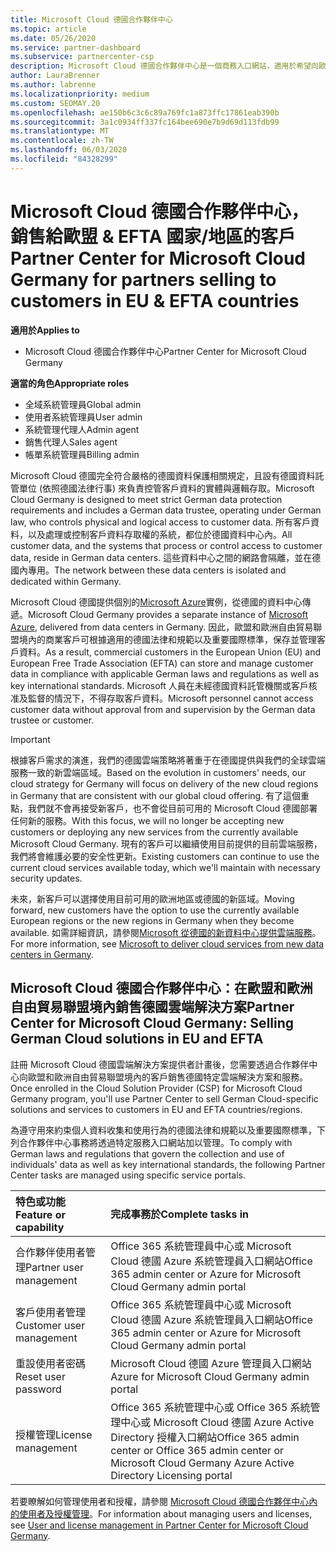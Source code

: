 ```yaml
---
title: Microsoft Cloud 德國合作夥伴中心
ms.topic: article
ms.date: 05/26/2020
ms.service: partner-dashboard
ms.subservice: partnercenter-csp
description: Microsoft Cloud 德國合作夥伴中心是一個商務入口網站，適用於希望向歐盟和歐洲自由貿易聯盟境內客戶提供 Microsoft Cloud 解決方案的 Microsoft 合作夥伴。
author: LauraBrenner
ms.author: labrenne
ms.localizationpriority: medium
ms.custom: SEOMAY.20
ms.openlocfilehash: ae150b6c3c6c89a769fc1a873ffc17861eab390b
ms.sourcegitcommit: 3a1c0934ff337fc164bee690e7b9d69d113fdb99
ms.translationtype: MT
ms.contentlocale: zh-TW
ms.lasthandoff: 06/03/2020
ms.locfileid: "84328299"
---
```

# <a name="partner-center-for-microsoft-cloud-germany-for-partners-selling-to-customers-in-eu--efta-countries"></a><span data-ttu-id="d21d7-103">Microsoft Cloud 德國合作夥伴中心，銷售給歐盟 & EFTA 國家/地區的客戶</span><span class="sxs-lookup"><span data-stu-id="d21d7-103">Partner Center for Microsoft Cloud Germany for partners selling to customers in EU & EFTA countries</span></span>

<span data-ttu-id="d21d7-104">**適用於**</span><span class="sxs-lookup"><span data-stu-id="d21d7-104">**Applies to**</span></span>

-  <span data-ttu-id="d21d7-105">Microsoft Cloud 德國合作夥伴中心</span><span class="sxs-lookup"><span data-stu-id="d21d7-105">Partner Center for Microsoft Cloud Germany</span></span>

<span data-ttu-id="d21d7-106">**適當的角色**</span><span class="sxs-lookup"><span data-stu-id="d21d7-106">**Appropriate roles**</span></span>

- <span data-ttu-id="d21d7-107">全域系統管理員</span><span class="sxs-lookup"><span data-stu-id="d21d7-107">Global admin</span></span>
- <span data-ttu-id="d21d7-108">使用者系統管理員</span><span class="sxs-lookup"><span data-stu-id="d21d7-108">User admin</span></span>
- <span data-ttu-id="d21d7-109">系統管理代理人</span><span class="sxs-lookup"><span data-stu-id="d21d7-109">Admin agent</span></span>
- <span data-ttu-id="d21d7-110">銷售代理人</span><span class="sxs-lookup"><span data-stu-id="d21d7-110">Sales agent</span></span>
- <span data-ttu-id="d21d7-111">帳單系統管理員</span><span class="sxs-lookup"><span data-stu-id="d21d7-111">Billing admin</span></span>

<span data-ttu-id="d21d7-112">Microsoft Cloud 德國完全符合嚴格的德國資料保護相關規定，且設有德國資料託管單位 (依照德國法律行事) 來負責控管客戶資料的實體與邏輯存取。</span><span class="sxs-lookup"><span data-stu-id="d21d7-112">Microsoft Cloud Germany is designed to meet strict German data protection requirements and includes a German data trustee, operating under German law, who controls physical and logical access to customer data.</span></span> <span data-ttu-id="d21d7-113">所有客戶資料，以及處理或控制客戶資料存取權的系統，都位於德國資料中心內。</span><span class="sxs-lookup"><span data-stu-id="d21d7-113">All customer data, and the systems that process or control access to customer data, reside in German data centers.</span></span> <span data-ttu-id="d21d7-114">這些資料中心之間的網路會隔離，並在德國內專用。</span><span class="sxs-lookup"><span data-stu-id="d21d7-114">The network between these data centers is isolated and dedicated within Germany.</span></span>

<span data-ttu-id="d21d7-115">Microsoft Cloud 德國提供個別的[Microsoft Azure](https://go.microsoft.com/fwlink/?linkid=847992)實例，從德國的資料中心傳遞。</span><span class="sxs-lookup"><span data-stu-id="d21d7-115">Microsoft Cloud Germany provides a separate instance of [Microsoft Azure](https://go.microsoft.com/fwlink/?linkid=847992), delivered from data centers in Germany.</span></span> <span data-ttu-id="d21d7-116">因此，歐盟和歐洲自由貿易聯盟境內的商業客戶可根據適用的德國法律和規範以及重要國際標準，保存並管理客戶資料。</span><span class="sxs-lookup"><span data-stu-id="d21d7-116">As a result, commercial customers in the European Union (EU) and European Free Trade Association (EFTA) can store and manage customer data in compliance with applicable German laws and regulations as well as key international standards.</span></span> <span data-ttu-id="d21d7-117">Microsoft 人員在未經德國資料託管機關或客戶核准及監督的情況下，不得存取客戶資料。</span><span class="sxs-lookup"><span data-stu-id="d21d7-117">Microsoft personnel cannot access customer data without approval from and supervision by the German data trustee or customer.</span></span>

> [!IMPORTANT]
> <span data-ttu-id="d21d7-118">根據客戶需求的演進，我們的德國雲端策略將著重于在德國提供與我們的全球雲端服務一致的新雲端區域。</span><span class="sxs-lookup"><span data-stu-id="d21d7-118">Based on the evolution in customers' needs, our cloud strategy for Germany will focus on delivery of the new cloud regions in Germany that are consistent with our global cloud offering.</span></span> <span data-ttu-id="d21d7-119">有了這個重點，我們就不會再接受新客戶，也不會從目前可用的 Microsoft Cloud 德國部署任何新的服務。</span><span class="sxs-lookup"><span data-stu-id="d21d7-119">With this focus, we will no longer be accepting new customers or deploying any new services from the currently available Microsoft Cloud Germany.</span></span> <span data-ttu-id="d21d7-120">現有的客戶可以繼續使用目前提供的目前雲端服務，我們將會維護必要的安全性更新。</span><span class="sxs-lookup"><span data-stu-id="d21d7-120">Existing customers can continue to use the current cloud services available today, which we'll maintain with necessary security updates.</span></span>
>
> <span data-ttu-id="d21d7-121">未來，新客戶可以選擇使用目前可用的歐洲地區或德國的新區域。</span><span class="sxs-lookup"><span data-stu-id="d21d7-121">Moving forward, new customers have the option to use the currently available European regions or the new regions in Germany when they become available.</span></span> <span data-ttu-id="d21d7-122">如需詳細資訊，請參閱[Microsoft 從德國的新資料中心提供雲端服務](https://news.microsoft.com/europe/2018/08/31/microsoft-to-deliver-cloud-services-from-new-datacentres-in-germany-in-2019-to-meet-evolving-customer-needs/)。</span><span class="sxs-lookup"><span data-stu-id="d21d7-122">For more information, see [Microsoft to deliver cloud services from new data centers in Germany](https://news.microsoft.com/europe/2018/08/31/microsoft-to-deliver-cloud-services-from-new-datacentres-in-germany-in-2019-to-meet-evolving-customer-needs/).</span></span> 

## <a name="partner-center-for-microsoft-cloud-germany-selling-german-cloud-solutions-in-eu-and-efta"></a><span data-ttu-id="d21d7-123">Microsoft Cloud 德國合作夥伴中心：在歐盟和歐洲自由貿易聯盟境內銷售德國雲端解決方案</span><span class="sxs-lookup"><span data-stu-id="d21d7-123">Partner Center for Microsoft Cloud Germany: Selling German Cloud solutions in EU and EFTA</span></span>

<span data-ttu-id="d21d7-124">註冊 Microsoft Cloud 德國雲端解決方案提供者計畫後，您需要透過合作夥伴中心向歐盟和歐洲自由貿易聯盟境內的客戶銷售德國特定雲端解決方案和服務。</span><span class="sxs-lookup"><span data-stu-id="d21d7-124">Once enrolled in the Cloud Solution Provider (CSP) for Microsoft Cloud Germany program, you'll use Partner Center to sell German Cloud-specific solutions and services to customers in EU and EFTA countries/regions.</span></span>

<span data-ttu-id="d21d7-125">為遵守用來約束個人資料收集和使用行為的德國法律和規範以及重要國際標準，下列合作夥伴中心事務將透過特定服務入口網站加以管理。</span><span class="sxs-lookup"><span data-stu-id="d21d7-125">To comply with German laws and regulations that govern the collection and use of individuals' data as well as key international standards, the following Partner Center tasks are managed using specific service portals.</span></span>

<span data-ttu-id="d21d7-126">特色或功能</span><span class="sxs-lookup"><span data-stu-id="d21d7-126">Feature or capability</span></span> | <span data-ttu-id="d21d7-127">完成事務於</span><span class="sxs-lookup"><span data-stu-id="d21d7-127">Complete tasks in</span></span>
:--- | :---
<span data-ttu-id="d21d7-128">合作夥伴使用者管理</span><span class="sxs-lookup"><span data-stu-id="d21d7-128">Partner user management</span></span> | <span data-ttu-id="d21d7-129">Office 365 系統管理員中心或 Microsoft Cloud 德國 Azure 系統管理員入口網站</span><span class="sxs-lookup"><span data-stu-id="d21d7-129">Office 365 admin center or Azure for Microsoft Cloud Germany admin portal</span></span>
<span data-ttu-id="d21d7-130">客戶使用者管理</span><span class="sxs-lookup"><span data-stu-id="d21d7-130">Customer user management</span></span> | <span data-ttu-id="d21d7-131">Office 365 系統管理員中心或 Microsoft Cloud 德國 Azure 系統管理員入口網站</span><span class="sxs-lookup"><span data-stu-id="d21d7-131">Office 365 admin center or Azure for Microsoft Cloud Germany admin portal</span></span>
<span data-ttu-id="d21d7-132">重設使用者密碼</span><span class="sxs-lookup"><span data-stu-id="d21d7-132">Reset user password</span></span> | <span data-ttu-id="d21d7-133">Microsoft Cloud 德國 Azure 管理員入口網站</span><span class="sxs-lookup"><span data-stu-id="d21d7-133">Azure for Microsoft Cloud Germany admin portal</span></span>
<span data-ttu-id="d21d7-134">授權管理</span><span class="sxs-lookup"><span data-stu-id="d21d7-134">License management</span></span> | <span data-ttu-id="d21d7-135">Office 365 系統管理中心或 Office 365 系統管理中心或 Microsoft Cloud 德國 Azure Active Directory 授權入口網站</span><span class="sxs-lookup"><span data-stu-id="d21d7-135">Office 365 admin center or Office 365 admin center or Microsoft Cloud Germany Azure Active Directory Licensing portal</span></span>


<span data-ttu-id="d21d7-136">若要瞭解如何管理使用者和授權，請參閱 [Microsoft Cloud 德國合作夥伴中心內的使用者及授權管理](user-management-in-partner-center-for-microsoft-cloud-germany.md)。</span><span class="sxs-lookup"><span data-stu-id="d21d7-136">For information about managing users and licenses, see [User and license management in Partner Center for Microsoft Cloud Germany](user-management-in-partner-center-for-microsoft-cloud-germany.md).</span></span>

